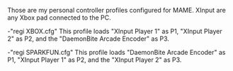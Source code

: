 Those are my personal controller profiles configured for MAME. XInput are any Xbox pad connected to the PC.


-"regi XBOX.cfg"
This profile loads "XInput Player 1" as P1, "XInput Player 2" as P2, and the "DaemonBite Arcade Encoder" as P3.

-"regi SPARKFUN.cfg"
This profile loads "DaemonBite Arcade Encoder" as P1, "XInput Player 1" as P2, and the "XInput Player 2" as P3.
